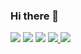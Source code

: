 ### Hi there 👋

<!--
**Operfectlove/Operfectlove** is a ✨ _special_ ✨ repository because its `README.md` (this file) appears on your GitHub profile.

Here are some ideas to get you started:

- 🔭 I’m currently working on ...
- 🌱 I’m currently learning ...
- 👯 I’m looking to collaborate on ...
- 🤔 I’m looking for help with ...
- 💬 Ask me about ...
- 📫 How to reach me: ...
- 😄 Pronouns: ...
- ⚡ Fun fact: ...
-->

<a href="https://www.acmicpc.net/user/li_la_4" target="_blank"><img src="https://img.shields.io/badge/Algorithm-515BD4?style=flat&logo=The Algorithms&logoColor=FFFFFF"/></a> <a href="" target="_blank"><img src="https://img.shields.io/badge/음-8134AF?style=flat&logo=무슨록 ㅋ&logoColor=FFFFFF"/></a> <a href="https://instagram.com/monochrome.work" target="_blank"><img src="https://img.shields.io/badge/monochrome.work-DD2A7B?style=flat&logo=Instagram&logoColor=FFFFFF"/></a> <a href="" target="_blank"><img src="https://img.shields.io/badge/음-FEDA77?style=flat&logo=무슨록 ㅋ&logoColor=FFFFFF"/> </a> <a href="" target="_blank"><img src="https://img.shields.io/badge/programming-F58529?style=flat&logo=C++&logoColor=FFFFFF"/></a>

